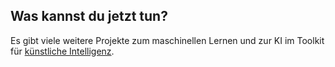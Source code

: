 ## Was kannst du jetzt tun?

Es gibt viele weitere Projekte zum maschinellen Lernen und zur KI im Toolkit für [künstliche Intelligenz](https://projects.raspberrypi.org/en/pathways/ai-toolkit).

